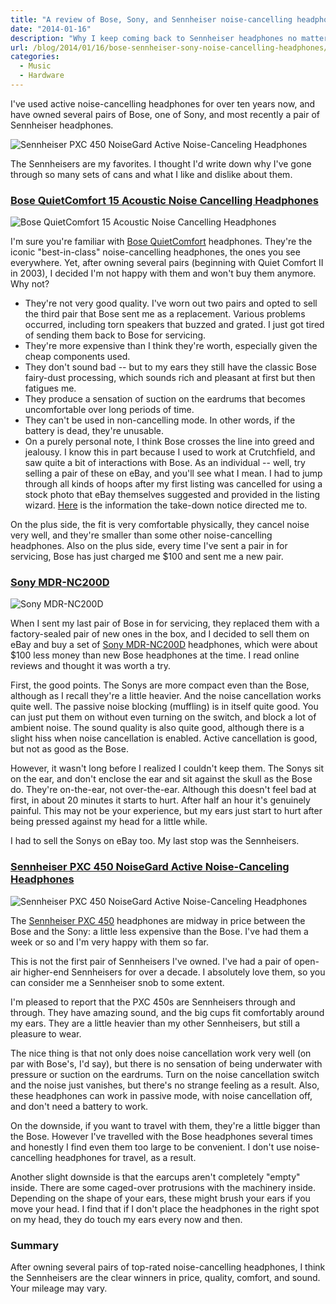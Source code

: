 ```yaml
---
title: "A review of Bose, Sony, and Sennheiser noise-cancelling headphones"
date: "2014-01-16"
description: "Why I keep coming back to Sennheiser headphones no matter how many pairs of Bose I own"
url: /blog/2014/01/16/bose-sennheiser-sony-noise-cancelling-headphones/
categories:
  - Music
  - Hardware
---
```

I've used active noise-cancelling headphones for over ten years now, and have owned several pairs of Bose, one of Sony, and most recently a pair of Sennheiser headphones.

![Sennheiser PXC 450 NoiseGard Active Noise-Canceling Headphones](/media/2014/01/sennheiser-pxc-450.png)

The Sennheisers are my favorites. I thought I'd write down why I've gone through so many sets of cans and what I like and dislike about them.

<!--more-->

### [Bose QuietComfort 15 Acoustic Noise Cancelling Headphones](http://www.amazon.com/Bose-QuietComfort-Acoustic-Cancelling-Headphones/dp/B0054JJ0QW/?tag=xaprb-20)

![Bose QuietComfort 15 Acoustic Noise Cancelling Headphones](/media/2014/01/bose-quiet-comfort.png)

I'm sure you're familiar with [Bose QuietComfort](http://www.amazon.com/Bose-QuietComfort-Acoustic-Cancelling-Headphones/dp/B0054JJ0QW/?tag=xaprb-20) headphones. They're the iconic "best-in-class" noise-cancelling headphones, the ones you see everywhere. Yet, after owning several pairs (beginning with Quiet Comfort II in 2003), I decided I'm not happy with them and won't buy them anymore. Why not?

* They're not very good quality. I've worn out two pairs and opted to sell the third pair that Bose sent me as a replacement. Various problems occurred, including torn speakers that buzzed and grated. I just got tired of sending them back to Bose for servicing.
* They're more expensive than I think they're worth, especially given the cheap components used.
* They don't sound bad -- but to my ears they still have the classic Bose fairy-dust processing, which sounds rich and pleasant at first but then fatigues me.
* They produce a sensation of suction on the eardrums that becomes uncomfortable over long periods of time.
* They can't be used in non-cancelling mode. In other words, if the battery is dead, they're unusable.
* On a purely personal note, I think Bose crosses the line into greed and jealousy. I know this in part because I used to work at Crutchfield, and saw quite a bit of interactions with Bose. As an individual -- well, try selling a pair of these on eBay, and you'll see what I mean. I had to jump through all kinds of hoops after my first listing was cancelled for using a stock photo that eBay themselves suggested and provided in the listing wizard. [Here](http://cgi3.ebay.com/ws/eBayISAPI.dll?ViewUserPage&userid=Bosetracker) is the information the take-down notice directed me to.

On the plus side, the fit is very comfortable physically, they cancel noise very well, and they're smaller than some other noise-cancelling headphones. Also on the plus side, every time I've sent a pair in for servicing, Bose has just charged me $100 and sent me a new pair.

### [Sony MDR-NC200D](http://www.amazon.com/Sony-Canceling-Stereo-Headphones-MDR-NC200D/dp/B005LA53BK/?tag=xaprb-20)

![Sony MDR-NC200D](/media/2014/01/sony-mdr-nc200d.png)

When I sent my last pair of Bose in for servicing, they replaced them with a factory-sealed pair of new ones in the box, and I decided to sell them on eBay and buy a set of [Sony MDR-NC200D](http://www.amazon.com/Sony-Canceling-Stereo-Headphones-MDR-NC200D/dp/B005LA53BK/?tag=xaprb-20) headphones, which were about $100 less money than new Bose headphones at the time. I read online reviews and thought it was worth a try.

First, the good points. The Sonys are more compact even than the Bose, although as I recall they're a little heavier. And the noise cancellation works quite well. The passive noise blocking (muffling) is in itself quite good. You can just put them on without even turning on the switch, and block a lot of ambient noise. The sound quality is also quite good, although there is a slight hiss when noise cancellation is enabled. Active cancellation is good, but not as good as the Bose.

However, it wasn't long before I realized I couldn't keep them. The Sonys sit on the ear, and don't enclose the ear and sit against the skull as the Bose do. They're on-the-ear, not over-the-ear. Although this doesn't feel bad at first, in about 20 minutes it starts to hurt. After half an hour it's genuinely painful. This may not be your experience, but my ears just start to hurt after being pressed against my head for a little while.

I had to sell the Sonys on eBay too. My last stop was the Sennheisers.

### [Sennheiser PXC 450 NoiseGard Active Noise-Canceling Headphones](http://www.amazon.com/Sennheiser-PXC-450-Noise-Canceling-Headphones/dp/B000R2PC2M/?tag=xaprb-20)

![Sennheiser PXC 450 NoiseGard Active Noise-Canceling Headphones](/media/2014/01/sennheiser-pxc-450.png)

The [Sennheiser PXC 450](http://www.amazon.com/Sennheiser-PXC-450-Noise-Canceling-Headphones/dp/B000R2PC2M/?tag=xaprb-20) headphones are midway in price between the Bose and the Sony: a little less expensive than the Bose. I've had them a week or so and I'm very happy with them so far.

This is not the first pair of Sennheisers I've owned. I've had a pair of open-air higher-end Sennheisers for over a decade. I absolutely love them, so you can consider me a Sennheiser snob to some extent.

I'm pleased to report that the PXC 450s are Sennheisers through and through. They have amazing sound, and the big cups fit comfortably around my ears. They are a little heavier than my other Sennheisers, but still a pleasure to wear.

The nice thing is that not only does noise cancellation work very well (on par with Bose's, I'd say), but there is no sensation of being underwater with pressure or suction on the eardrums. Turn on the noise cancellation switch and the noise just vanishes, but there's no strange feeling as a result. Also, these headphones can work in passive mode, with noise cancellation off, and don't need a battery to work.

On the downside, if you want to travel with them, they're a little bigger than the Bose. However I've travelled with the Bose headphones several times and honestly I find even them too large to be convenient. I don't use noise-cancelling headphones for travel, as a result.

Another slight downside is that the earcups aren't completely "empty" inside. There are some caged-over protrusions with the machinery inside. Depending on the shape of your ears, these might brush your ears if you move your head. I find that if I don't place the headphones in the right spot on my head, they do touch my ears every now and then.

### Summary

After owning several pairs of top-rated noise-cancelling headphones, I think the Sennheisers are the clear winners in price, quality, comfort, and sound. Your mileage may vary.

